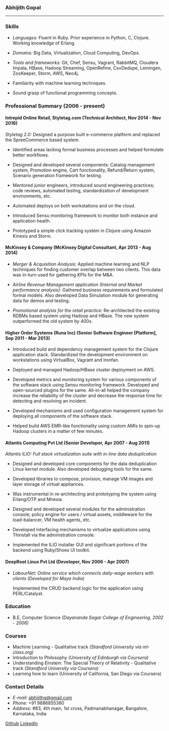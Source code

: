 ### Abhijith Gopal

---

### Skills

* *Languages:* Fluent in Ruby. Prior experience in Python, C, Clojure. Working knowledge of Erlang.

* *Domains:* Big Data, Virtualization, Cloud Computing, DevOps.

* *Tools and frameworks:* Git, Chef, Sensu, Vagrant, RabbitMQ, Cloudera Impala, HBase, Hadoop Streaming, OpenRefine, CsvDedupe, Leiningen, ZooKeeper, Storm, AWS, Neo4j.

* Familiarity with machine learning techniques.

* Sound grasp of functional programming concepts.

### Professional Summary  (2006 - present)

#### Intrepid Online Retail, Styletag.com (Technical Architect, Nov 2014 - Nov 2016)

*Styletag 2.0:* Designed a purpose built e-commerce platform and replaced the SpreeCommerce based system.

  * Identified areas lacking formal business processes and helped formulate better workflows.

  * Designed and developed several components: Catalog management system, Promotion engine, Cart functionality, Refund/Return system, Scenario generation framework for testing.

  * Mentored junior engineers, introduced sound engineering practices; code reviews, automated testing, standardization of development environments, etc.

  * Automated deploys on both workstations and on the cloud.

  * Introduced Sensu monitoring framework to monitor both instance and application health.

  * Prototyped a simple click tracking system in Clojure using Amazon Kinesis and Storm.


#### McKinsey & Company (McKinsey Digital Consultant, Apr 2013 - Aug 2014)

* *Merger & Acquisition Analysis:* Applied machine learning and NLP techniques for finding customer overlap between two clients. This data was in-turn used for gathering KPIs for the M&A.

* *Airline Revenue Management application (Internal and Market performance analysis)*: Gathered business requirements and formulated formal models. Also developed Data Simulation module for generating data for demos and testing.

* *Promotional analysis for the retail practice:* Re-architected the existing RDBMs based system using Hadoop and HBase. The new system outperformed the old system by 400x.


#### Higher Order Systems (Runa Inc) (Senior Software Engineer [Platform], Sep 2011 - Mar 2013)

* Introduced build and dependency management system for the Clojure application stack. Standardized the development environment on workstations using VirtualBox, Vagrant and Ironfan.

* Deployed and managed Hadoop/HBase cluster deployment on AWS.

* Developed metrics and monitoring system for various components of the software stack using Sensu monitoring framework. Developed and open-sourced plugins for the same. All-in-all helped the company increase the reliability of the cluster and decrease the response time for detecting and resolving an incident.

* Developed mechanisms and used configuration management system for deploying all components of the software stack.

* Helped build AWS EMR-like functionality using custom AMIs to spin-up Hadoop clusters in a matter of few minutes.


#### Atlantis Computing Pvt Ltd (Senior Developer, Apr 2007 - Aug 2011)

*Atlantis ILIO: Full stack virtualization suite with in-line data deduplication*

  * Designed and developed core components for the data deduplication Linux kernel module. Also developed debugging tools for the same.

  * Developed libraries to compose, provision, manage VM images and layer storage of virtual appliances.

  * Was instrumental in re-architecting and prototyping the system using Erlang/OTP and Mnesia.

  * Designed and developed several modules for the administration console; policy engine for users / virtual assets, middleware for the load-balancer, VM health agents, etc.

  * Developed interfacing mechanisms to virtualize applications using Thinstall via the administration console.

  * Implemented the ILIO installer GUI and significant portions of the backend using Ruby/Shoes UI toolkit.

#### DeepRoot Linux Pvt Ltd (Developer, Nov 2006 - Apr 2007)

* *LabourNet: Online service which connects daily-wage workers with clients (Developed for Maya India)*

  Implemented the CRUD backend logic for the application using PERL/Catalyst.


### Education

* B.E, Computer Science *(Dayananda Sagar College of Engineering, 2002 - 2006)*

### Courses

* Machine Learning - Qualitative track *(Standford University via ml-class.org)*
* Introduction to Philosophy *(University of Edinburgh via Coursera)*
* Understanding Einstein: The Special Theory of Relativity - Qualitative track *(Standford University via Coursera)*
* Learning how to learn (University of California, San Diego via Coursera)

### Contact Details
* *E-mail:* abhijithg@gmail.com
* *Phone:* +91 9886855360
* *Address:* #83, 4th main, 1st cross, Padmanabhanagar, Bangalore, Karnataka, India

[Github](https://github.com/abhijith) [LinkedIn](https://www.linkedin.com/in/abhijithg)
